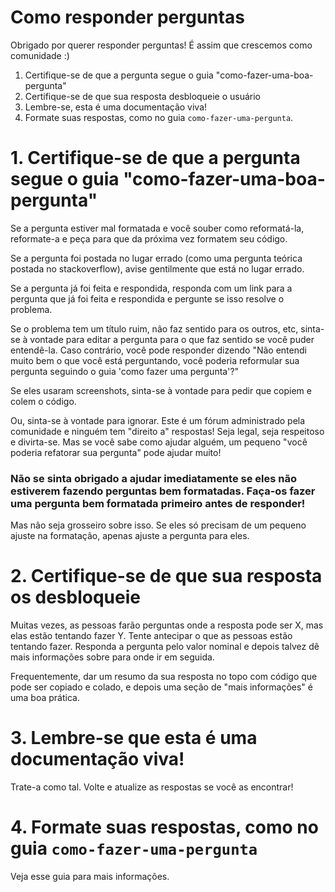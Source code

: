 # Como responder perguntas

Obrigado por querer responder perguntas! É assim que crescemos como comunidade :)

1. Certifique-se de que a pergunta segue o guia "como-fazer-uma-boa-pergunta"
2. Certifique-se de que sua resposta desbloqueie o usuário
3. Lembre-se, esta é uma documentação viva!
4. Formate suas respostas, como no guia `como-fazer-uma-pergunta`.

# 1. Certifique-se de que a pergunta segue o guia "como-fazer-uma-boa-pergunta"

Se a pergunta estiver mal formatada e você souber como reformatá-la, reformate-a e peça para que da próxima vez formatem seu código.

Se a pergunta foi postada no lugar errado (como uma pergunta teórica postada no stackoverflow), avise gentilmente que está no lugar errado.

Se a pergunta já foi feita e respondida, responda com um link para a pergunta que já foi feita e respondida e pergunte se isso resolve o problema.

Se o problema tem um título ruim, não faz sentido para os outros, etc, sinta-se à vontade para editar a pergunta para o que faz sentido se você puder entendê-la. Caso contrário, você pode responder dizendo "Não entendi muito bem o que você está perguntando, você poderia reformular sua pergunta seguindo o guia 'como fazer uma pergunta'?"

Se eles usaram screenshots, sinta-se à vontade para pedir que copiem e colem o código.

Ou, sinta-se à vontade para ignorar. Este é um fórum administrado pela comunidade e ninguém tem "direito a" respostas! Seja legal, seja respeitoso e divirta-se. Mas se você sabe como ajudar alguém, um pequeno "você poderia refatorar sua pergunta" pode ajudar muito!

### Não se sinta obrigado a ajudar imediatamente se eles não estiverem fazendo perguntas bem formatadas. Faça-os fazer uma pergunta bem formatada primeiro antes de responder!

Mas não seja grosseiro sobre isso. Se eles só precisam de um pequeno ajuste na formatação, apenas ajuste a pergunta para eles.

# 2. Certifique-se de que sua resposta os desbloqueie

Muitas vezes, as pessoas farão perguntas onde a resposta pode ser X, mas elas estão tentando fazer Y. Tente antecipar o que as pessoas estão tentando fazer. Responda a pergunta pelo valor nominal e depois talvez dê mais informações sobre para onde ir em seguida.

Frequentemente, dar um resumo da sua resposta no topo com código que pode ser copiado e colado, e depois uma seção de "mais informações" é uma boa prática.

# 3. Lembre-se que esta é uma documentação viva!

Trate-a como tal. Volte e atualize as respostas se você as encontrar!

# 4. Formate suas respostas, como no guia `como-fazer-uma-pergunta`

Veja esse guia para mais informações.
